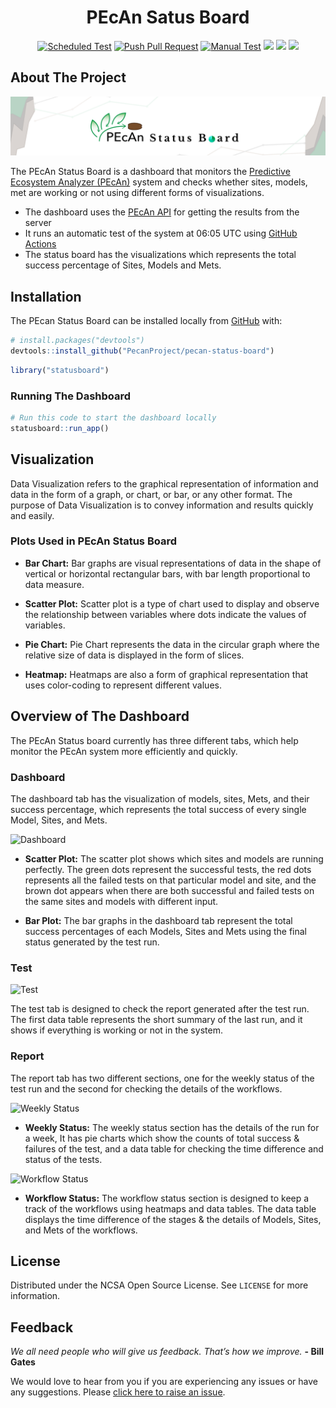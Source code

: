 <h1 align="center">PEcAn Satus Board</h1>

<div align="center">
  
[![Scheduled Test](https://github.com/PecanProject/pecan-status-board/actions/workflows/auto-schedule.yaml/badge.svg)](https://github.com/PecanProject/pecan-status-board/actions/workflows/auto-schedule.yaml)
[![Push Pull Request](https://github.com/PecanProject/pecan-status-board/actions/workflows/pull-push.yaml/badge.svg)](https://github.com/PecanProject/pecan-status-board/actions/workflows/pull-push.yaml)
[![Manual Test](https://github.com/PecanProject/pecan-status-board/actions/workflows/manual-test.yaml/badge.svg)](https://github.com/PecanProject/pecan-status-board/actions/workflows/manual-test.yaml)
<img src="https://img.shields.io/badge/R-276DC3?style=for-the-badge&logo=r&logoColor=white" />
<img src="https://img.shields.io/badge/CSS-239120?style=for-the-badge&logo=css3&logoColor=white" />
<img src ="https://img.shields.io/badge/GitHub_Actions-2088FF?style=for-the-badge&logo=github-actions&logoColor=white"/>
  
</div>

## About The Project

![PEcAn Status Board](readme/img/cover.png)

The PEcAn Status Board is a dashboard that monitors the [Predictive Ecosystem Analyzer (PEcAn)](https://github.com/PecanProject/pecan) system and checks whether sites, models, met are working or not using different forms of visualizations.

- The dashboard uses the [PEcAn API](https://github.com/PecanProject/rpecanapi) for getting the results from the server
- It runs an automatic test of the system at 06:05 UTC using [GitHub Actions](https://github.com/PecanProject/pecan-status-board/tree/main/.github/workflows)
- The status board has the visualizations which represents the total success percentage of Sites, Models and Mets.

## Installation

The PEcan Status Board can be installed locally from [GitHub](https://github.com/PecanProject/pecan-status-board) with:

``` r
# install.packages("devtools")
devtools::install_github("PecanProject/pecan-status-board")
```
``` r 
library("statusboard")
```
### Running The Dashboard
``` r
# Run this code to start the dashboard locally
statusboard::run_app()

```
## Visualization

Data Visualization refers to the graphical representation of information and data in the form of a graph, or chart, or bar, or any other format. The purpose of Data Visualization is to convey information and results quickly and easily.

### Plots Used in PEcAn Status Board

- **Bar Chart:** Bar graphs are visual representations of data in the shape of vertical or horizontal rectangular bars, with bar length proportional to data measure.

- **Scatter Plot:** Scatter plot is a type of chart used to display and observe the relationship between variables where dots indicate the values of variables.

- **Pie Chart:** Pie Chart represents the data in the circular graph where the relative size of data is displayed in the form of slices.

- **Heatmap:**  Heatmaps are also a form of graphical representation that uses color-coding to represent different values.

## Overview of The Dashboard

The PEcAn Status board currently has three different tabs, which help monitor the PEcAn system more efficiently and quickly.

### Dashboard 

The dashboard tab has the visualization of models, sites, Mets, and their success percentage, which represents ṭhe total success of every single Model, Sites, and Mets.

![Dashboard](readme/img/Dashboard.gif)

- **Scatter Plot:** The scatter plot shows which sites and models are running perfectly. The green dots represent the successful tests, the red dots represents all the failed tests on that particular model and site, and the brown dot appears when there are both successful and failed tests on the same sites and models with different input.

- **Bar Plot:** The bar graphs in the dashboard tab represent the total success percentages of each Models, Sites and Mets using the final status generated by the test run.

### Test

![Test](readme/img/test.gif)

The test tab is designed to check the report generated after the test run. The first data table represents the short summary of the last run, and it shows if everything is working or not in the system.

### Report 

The report tab has two different sections, one for the weekly status of the test run and the second for checking the details of the workflows.

![Weekly Status](readme/img/weekly_status.gif)

- **Weekly Status:** The weekly status section has the details of the run for a week, It has pie charts which show the counts of total success & failures of the test, and a data table for checking the time difference and status of the tests.

![Workflow Status](readme/img/workflow_status.gif)

- **Workflow Status:** The workflow status section is designed to keep a track of the workflows using heatmaps and data tables. The data table displays the time difference of the stages & the details of Models, Sites, and Mets of the workflows.

## License

Distributed under the NCSA Open Source License. See `LICENSE` for more information.

## Feedback

*We all need people who will give us feedback. That’s how we improve.* **- Bill Gates**

We would love to hear from you if you are experiencing any issues or have any suggestions. Please [click here to raise an issue](https://github.com/PecanProject/pecan-status-board/issues/new).
